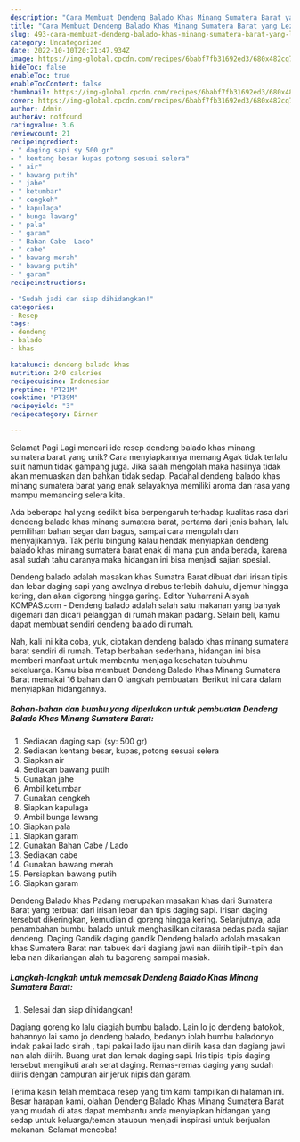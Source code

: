 ```yaml
---
description: "Cara Membuat Dendeng Balado Khas Minang Sumatera Barat yang Lezat"
title: "Cara Membuat Dendeng Balado Khas Minang Sumatera Barat yang Lezat"
slug: 493-cara-membuat-dendeng-balado-khas-minang-sumatera-barat-yang-lezat
category: Uncategorized
date: 2022-10-10T20:21:47.934Z
image: https://img-global.cpcdn.com/recipes/6babf7fb31692ed3/680x482cq70/dendeng-balado-khas-minang-sumatera-barat-foto-resep-utama.jpg
hideToc: false
enableToc: true
enableTocContent: false
thumbnail: https://img-global.cpcdn.com/recipes/6babf7fb31692ed3/680x482cq70/dendeng-balado-khas-minang-sumatera-barat-foto-resep-utama.jpg
cover: https://img-global.cpcdn.com/recipes/6babf7fb31692ed3/680x482cq70/dendeng-balado-khas-minang-sumatera-barat-foto-resep-utama.jpg
author: Admin
authorAv: notfound
ratingvalue: 3.6
reviewcount: 21
recipeingredient:
- " daging sapi sy 500 gr"
- " kentang besar kupas potong sesuai selera"
- " air"
- " bawang putih"
- " jahe"
- " ketumbar"
- " cengkeh"
- " kapulaga"
- " bunga lawang"
- " pala"
- " garam"
- " Bahan Cabe  Lado"
- " cabe"
- " bawang merah"
- " bawang putih"
- " garam"
recipeinstructions:

- "Sudah jadi dan siap dihidangkan!"
categories:
- Resep
tags:
- dendeng
- balado
- khas

katakunci: dendeng balado khas 
nutrition: 240 calories
recipecuisine: Indonesian
preptime: "PT21M"
cooktime: "PT39M"
recipeyield: "3"
recipecategory: Dinner

---
```



Selamat Pagi Lagi mencari ide resep dendeng balado khas minang sumatera barat yang unik? Cara menyiapkannya memang Agak tidak terlalu sulit namun tidak gampang juga. Jika salah mengolah maka hasilnya tidak akan memuaskan dan bahkan tidak sedap. Padahal dendeng balado khas minang sumatera barat yang enak selayaknya memiliki aroma dan rasa yang mampu memancing selera kita.


Ada beberapa hal yang sedikit bisa berpengaruh terhadap kualitas rasa dari dendeng balado khas minang sumatera barat, pertama dari jenis bahan, lalu pemilihan bahan segar dan bagus, sampai cara mengolah dan menyajikannya. Tak perlu bingung kalau hendak menyiapkan dendeng balado khas minang sumatera barat enak di mana pun anda berada, karena asal sudah tahu caranya maka hidangan ini bisa menjadi sajian spesial.

Dendeng balado adalah masakan khas Sumatra Barat dibuat dari irisan tipis dan lebar daging sapi yang awalnya direbus terlebih dahulu, dijemur hingga kering, dan akan digoreng hingga garing. Editor Yuharrani Aisyah KOMPAS.com - Dendeng balado adalah salah satu makanan yang banyak digemari dan dicari pelanggan di rumah makan padang. Selain beli, kamu dapat membuat sendiri dendeng balado di rumah.


Nah, kali ini kita coba, yuk, ciptakan dendeng balado khas minang sumatera barat sendiri di rumah. Tetap berbahan sederhana, hidangan ini bisa memberi manfaat untuk membantu menjaga kesehatan tubuhmu sekeluarga. Kamu bisa membuat Dendeng Balado Khas Minang Sumatera Barat memakai 16 bahan dan 0 langkah pembuatan. Berikut ini cara dalam menyiapkan hidangannya.

<!--inarticleads1-->

##### Bahan-bahan dan bumbu yang diperlukan untuk pembuatan Dendeng Balado Khas Minang Sumatera Barat:

1. Sediakan  daging sapi (sy: 500 gr)
1. Sediakan  kentang besar, kupas, potong sesuai selera
1. Siapkan  air
1. Sediakan  bawang putih
1. Gunakan  jahe
1. Ambil  ketumbar
1. Gunakan  cengkeh
1. Siapkan  kapulaga
1. Ambil  bunga lawang
1. Siapkan  pala
1. Siapkan  garam
1. Gunakan  Bahan Cabe / Lado
1. Sediakan  cabe
1. Gunakan  bawang merah
1. Persiapkan  bawang putih
1. Siapkan  garam


Dendeng Balado khas Padang merupakan masakan khas dari Sumatera Barat yang terbuat dari irisan lebar dan tipis daging sapi. Irisan daging tersebut dikeringkan, kemudian di goreng hingga kering. Selanjutnya, ada penambahan bumbu balado untuk menghasilkan citarasa pedas pada sajian dendeng. Daging Gandik daging gandik Dendeng balado adolah masakan khas Sumatera Barat nan tabuek dari dagiang jawi nan diirih tipih-tipih dan leba nan dikariangan alah tu bagoreng sampai masiak. 

<!--inarticleads2-->

##### Langkah-langkah untuk memasak Dendeng Balado Khas Minang Sumatera Barat:


1. Selesai dan siap dihidangkan!

Dagiang goreng ko lalu diagiah bumbu balado. Lain lo jo dendeng batokok, bahannyo lai samo jo dendeng balado, bedanyo iolah bumbu baladonyo indak pakai lado sirah , tapi pakai lado ijau nan diirih kasa dan dagiang jawi nan alah diirih. Buang urat dan lemak daging sapi. Iris tipis-tipis daging tersebut mengikuti arah serat daging. Remas-remas daging yang sudah diiris dengan campuran air jeruk nipis dan garam. 

Terima kasih telah membaca resep yang tim kami tampilkan di halaman ini. Besar harapan kami, olahan Dendeng Balado Khas Minang Sumatera Barat yang mudah di atas dapat membantu anda menyiapkan hidangan yang sedap untuk keluarga/teman ataupun menjadi inspirasi untuk berjualan makanan. Selamat mencoba!
